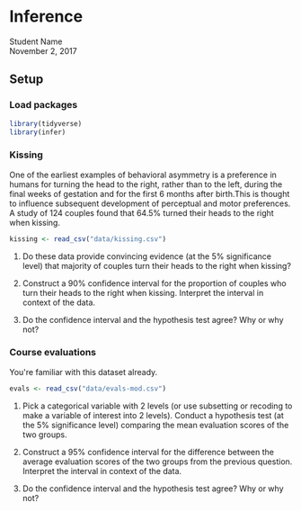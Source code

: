 # Inference
Student Name  
November 2, 2017  



## Setup

### Load packages


```r
library(tidyverse)
library(infer)
```

### Kissing

One of the earliest examples of behavioral asymmetry is a preference in humans for turning the head to the right, rather than to the left, during the final weeks of gestation and for the first 6 months after birth.This is thought to influence subsequent development of perceptual and motor preferences. A study of 124 couples found that 64.5% turned their heads to the right when kissing. 


```r
kissing <- read_csv("data/kissing.csv")
```

1. Do these data provide convincing evidence (at the 5% significance level) that majority of couples turn their heads to the right when kissing?

2. Construct a 90% confidence interval for the proportion of couples who turn their heads to the right when kissing. Interpret the interval in context of the data.

3. Do the confidence interval and the hypothesis test agree? Why or why not?

### Course evaluations

You're familiar with this dataset already.


```r
evals <- read_csv("data/evals-mod.csv")
```

1. Pick a categorical variable with 2 levels (or use subsetting or recoding to make a variable of interest into 2 levels). Conduct a hypothesis test (at the 5% significance level) comparing the mean evaluation scores of the two groups.

2. Construct a 95% confidence interval for the difference between the average evaluation scores of the two groups from the previous question. Interpret the interval in context of the data.

3. Do the confidence interval and the hypothesis test agree? Why or why not?

